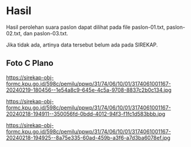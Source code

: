 # Hasil

Hasil perolehan suara paslon dapat dilihat pada file paslon-01.txt, paslon-02.txt, dan paslon-03.txt.

Jika tidak ada, artinya data tersebut belum ada pada SIREKAP.

## Foto C Plano

https://sirekap-obj-formc.kpu.go.id/598c/pemilu/ppwp/31/74/06/10/01/3174061001167-20240219-180456--1e54a8c9-645e-4c5a-9708-8837c2b0c134.jpg

https://sirekap-obj-formc.kpu.go.id/598c/pemilu/ppwp/31/74/06/10/01/3174061001167-20240218-194911--350056fd-0bdd-4012-94f3-f1fc1d583bbb.jpg

https://sirekap-obj-formc.kpu.go.id/598c/pemilu/ppwp/31/74/06/10/01/3174061001167-20240218-194925--8a75e335-60ad-459b-a3f6-a7d3ba6078ef.jpg
